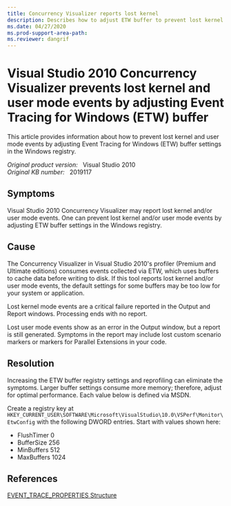 ```yaml
---
title: Concurrency Visualizer reports lost kernel
description: Describes how to adjust ETW buffer to prevent lost kernel and user mode events reported by VS 2010 Concurrency Visualizer.
ms.date: 04/27/2020
ms.prod-support-area-path:
ms.reviewer: dangrif
---
```

# Visual Studio 2010 Concurrency Visualizer prevents lost kernel and user mode events by adjusting Event Tracing for Windows (ETW) buffer

This article provides information about how to prevent lost kernel and user mode events by adjusting Event Tracing for Windows (ETW) buffer settings in the Windows registry.

_Original product version:_ &nbsp;  Visual Studio 2010  
_Original KB number:_ &nbsp; 2019117

## Symptoms

Visual Studio 2010 Concurrency Visualizer may report lost kernel and/or user mode events. One can prevent lost kernel and/or user mode events by adjusting ETW buffer settings in the Windows registry.

## Cause

The Concurrency Visualizer in Visual Studio 2010's profiler (Premium and Ultimate editions) consumes events collected via ETW, which uses buffers to cache data before writing to disk. If this tool reports lost kernel and/or user mode events, the default settings for some buffers may be too low for your system or application.

Lost kernel mode events are a critical failure reported in the Output and Report windows. Processing ends with no report.

Lost user mode events show as an error in the Output window, but a report is still generated. Symptoms in the report may include lost custom scenario markers or markers for Parallel Extensions in your code.

## Resolution

Increasing the ETW buffer registry settings and reprofiling can eliminate the symptoms. Larger buffer settings consume more memory; therefore, adjust for optimal performance. Each value below is defined via MSDN.

Create a registry key at `HKEY_CURRENT_USER\SOFTWARE\Microsoft\VisualStudio\10.0\VSPerf\Monitor\EtwConfig` with the following DWORD entries. Start with values shown here:

- FlushTimer 0
- BufferSize 256
- MinBuffers 512
- MaxBuffers 1024

## References

[EVENT_TRACE_PROPERTIES Structure](/windows/win32/api/evntrace/ns-evntrace-event_trace_properties)
